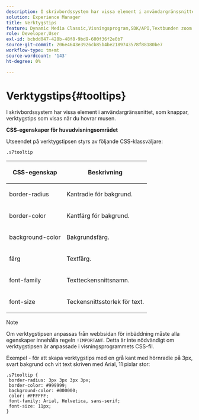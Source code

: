 ```yaml
---
description: I skrivbordssystem har vissa element i användargränssnittet, som knappar, verktygstips som visas när du hovrar musen.
solution: Experience Manager
title: Verktygstips
feature: Dynamic Media Classic,Visningsprogram,SDK/API,Textbunden zoom
role: Developer,User
exl-id: bcbdd047-428b-48f8-9bd9-600f36f2e0b7
source-git-commit: 206e4643e3926cb85b4be2189743578f88180be7
workflow-type: tm+mt
source-wordcount: '143'
ht-degree: 0%

---
```


# Verktygstips{#tooltips}

I skrivbordssystem har vissa element i användargränssnittet, som knappar, verktygstips som visas när du hovrar musen.

<!--<a id="section_061E550C1C1D4DB2BD663A898895B38C"></a>-->

**CSS-egenskaper för huvudvisningsområdet**

Utseendet på verktygstipsen styrs av följande CSS-klassväljare:

```
.s7tooltip
```

<table id="table_94EE3F5BBE4547C0B4943471CEE7EDE4"> 
 <thead> 
  <tr> 
   <th colname="col1" class="entry"> <p> CSS-egenskap </p> </th> 
   <th colname="col2" class="entry"> <p>Beskrivning </p> </th> 
  </tr> 
 </thead>
 <tbody> 
  <tr> 
   <td colname="col1"> <p> <span class="codeph"> border-radius  </span> </p> </td> 
   <td colname="col2"> <p> Kantradie för bakgrund. </p> </td> 
  </tr> 
  <tr> 
   <td colname="col1"> <p> <span class="codeph"> border-color  </span> </p> </td> 
   <td colname="col2"> <p> Kantfärg för bakgrund. </p> </td> 
  </tr> 
  <tr> 
   <td colname="col1"> <p> <span class="codeph"> background-color  </span> </p> </td> 
   <td colname="col2"> <p> Bakgrundsfärg. </p> </td> 
  </tr> 
  <tr> 
   <td colname="col1"> <p> <span class="codeph"> färg  </span> </p> </td> 
   <td colname="col2"> <p>Textfärg. </p> </td> 
  </tr> 
  <tr> 
   <td colname="col1"> <p> <span class="codeph"> font-family  </span> </p> </td> 
   <td colname="col2"> <p>Textteckensnittsnamn. </p> </td> 
  </tr> 
  <tr> 
   <td colname="col1"> <p> <span class="codeph"> font-size  </span> </p> </td> 
   <td colname="col2"> <p>Teckensnittsstorlek för text. </p> </td> 
  </tr> 
 </tbody> 
</table>

>[!NOTE]
>
>Om verktygstipsen anpassas från webbsidan för inbäddning måste alla egenskaper innehålla regeln `!IMPORTANT`. Detta är inte nödvändigt om verktygstipsen är anpassade i visningsprogrammets CSS-fil.

Exempel - för att skapa verktygstips med en grå kant med hörnradie på 3px, svart bakgrund och vit text skriven med Arial, 11 pixlar stor:

```
.s7tooltip { 
 border-radius: 3px 3px 3px 3px; 
 border-color: #999999; 
 background-color: #000000; 
 color: #FFFFFF; 
 font-family: Arial, Helvetica, sans-serif; 
 font-size: 11px; 
}
```
